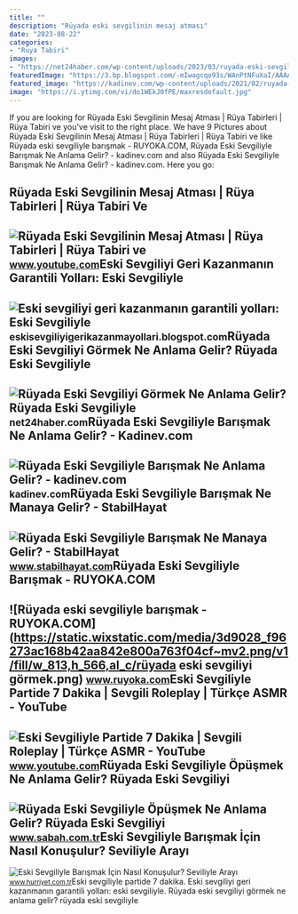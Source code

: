 ```yaml
---
title: ""
description: "Rüyada eski sevgilinin mesaj atması"
date: "2023-08-22"
categories:
- "Ruya Tabiri"
images:
- "https://net24haber.com/wp-content/uploads/2023/03/ruyada-eski-sevgiliyi-gormek-ne-anlama-gelir-ruyada-eski-sevgiliyle-barismak-nasil-yorumlanir.jpg"
featuredImage: "https://3.bp.blogspot.com/-mIwagcqo93s/WAnPtNFuXaI/AAAAAAAABq0/axhaIDk9e8o8tMTYik8ap9sBecs8gtbOQCLcB/s1600/eski-sevgiliyle-barismak.jpg"
featured_image: "https://kadinev.com/wp-content/uploads/2021/02/ruyada-eski-sevgiliyle-opusmek.jpg"
image: "https://i.ytimg.com/vi/do1WEkJ0fPE/maxresdefault.jpg"
---
```


If you are looking for Rüyada Eski Sevgilinin Mesaj Atması | Rüya Tabirleri | Rüya Tabiri ve you've visit to the right place. We have 9 Pictures about Rüyada Eski Sevgilinin Mesaj Atması | Rüya Tabirleri | Rüya Tabiri ve like Rüyada eski sevgiliyle barışmak - RUYOKA.COM, Rüyada Eski Sevgiliyle Barışmak Ne Anlama Gelir? - kadinev.com and also Rüyada Eski Sevgiliyle Barışmak Ne Anlama Gelir? - kadinev.com. Here you go:

Rüyada Eski Sevgilinin Mesaj Atması | Rüya Tabirleri | Rüya Tabiri Ve
---------------------------------------------------------------------

 ![Rüyada Eski Sevgilinin Mesaj Atması | Rüya Tabirleri | Rüya Tabiri ve](https://i.ytimg.com/vi/vVHsDHCArcE/maxresdefault.jpg) <small>www.youtube.com</small>Eski Sevgiliyi Geri Kazanmanın Garantili Yolları: Eski Sevgiliyle
-----------------------------------------------------------------

 ![Eski sevgiliyi geri kazanmanın garantili yolları: Eski Sevgiliyle](https://3.bp.blogspot.com/-mIwagcqo93s/WAnPtNFuXaI/AAAAAAAABq0/axhaIDk9e8o8tMTYik8ap9sBecs8gtbOQCLcB/s1600/eski-sevgiliyle-barismak.jpg) <small>eskisevgiliyigerikazanmayollari.blogspot.com</small>Rüyada Eski Sevgiliyi Görmek Ne Anlama Gelir? Rüyada Eski Sevgiliyle
--------------------------------------------------------------------

 ![Rüyada Eski Sevgiliyi Görmek Ne Anlama Gelir? Rüyada Eski Sevgiliyle](https://net24haber.com/wp-content/uploads/2023/03/ruyada-eski-sevgiliyi-gormek-ne-anlama-gelir-ruyada-eski-sevgiliyle-barismak-nasil-yorumlanir.jpg) <small>net24haber.com</small>Rüyada Eski Sevgiliyle Barışmak Ne Anlama Gelir? - Kadinev.com
--------------------------------------------------------------

 ![Rüyada Eski Sevgiliyle Barışmak Ne Anlama Gelir? - kadinev.com](https://kadinev.com/wp-content/uploads/2021/02/ruyada-eski-sevgiliyle-opusmek.jpg) <small>kadinev.com</small>Rüyada Eski Sevgiliyle Barışmak Ne Manaya Gelir? - StabilHayat
--------------------------------------------------------------

 ![Rüyada Eski Sevgiliyle Barışmak Ne Manaya Gelir? - StabilHayat](https://www.stabilhayat.com/wp-content/uploads/2020/03/rüyada-eski-sevgiliyle-barışmak-300x200.jpg) <small>www.stabilhayat.com</small>Rüyada Eski Sevgiliyle Barışmak - RUYOKA.COM
--------------------------------------------

 ![Rüyada eski sevgiliyle barışmak - RUYOKA.COM](https://static.wixstatic.com/media/3d9028_f96273ac168b42aa842e800a763f04cf~mv2.png/v1/fill/w_813,h_566,al_c/rüyada eski sevgiliyi görmek.png) <small>www.ruyoka.com</small>Eski Sevgiliyle Partide 7 Dakika | Sevgili Roleplay | Türkçe ASMR - YouTube
---------------------------------------------------------------------------

 ![Eski Sevgiliyle Partide 7 Dakika | Sevgili Roleplay | Türkçe ASMR - YouTube](https://i.ytimg.com/vi/do1WEkJ0fPE/maxresdefault.jpg) <small>www.youtube.com</small>Rüyada Eski Sevgiliyle Öpüşmek Ne Anlama Gelir? Rüyada Eski Sevgiliyi
---------------------------------------------------------------------

 ![Rüyada Eski Sevgiliyle Öpüşmek Ne Anlama Gelir? Rüyada Eski Sevgiliyi](https://iasbh.tmgrup.com.tr/690705/752/395/142/0/1487/706?u=https://isbh.tmgrup.com.tr/sbh/2021/08/27/ruyada-eski-sevgiliyle-opusmek-ne-anlama-gelir-ruyada-eski-sevgiliyi-opmek-ve-sarilmak-ne-demek-1630047630339.jpg) <small>www.sabah.com.tr</small>Eski Sevgiliyle Barışmak İçin Nasıl Konuşulur? Seviliyle Arayı
--------------------------------------------------------------

 ![Eski Sevgiliyle Barışmak İçin Nasıl Konuşulur? Seviliyle Arayı](https://i4.hurimg.com/i/hurriyet/75/1200x675/629608694e3fe11f5420bcfb.jpg) <small>www.hurriyet.com.tr</small>Eski sevgiliyle partide 7 dakika. Eski sevgiliyi geri kazanmanın garantili yolları: eski sevgiliyle. Rüyada eski sevgiliyi görmek ne anlama gelir? rüyada eski sevgiliyle
